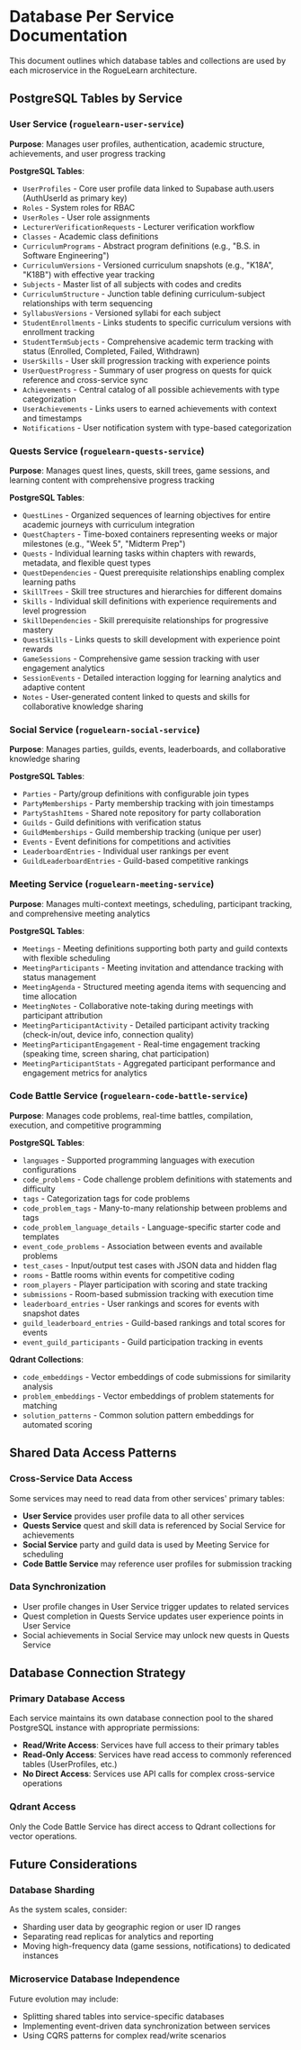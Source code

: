 # **Database Per Service Documentation**

This document outlines which database tables and collections are used by each microservice in the RogueLearn architecture.

## **PostgreSQL Tables by Service**

### **User Service** (`roguelearn-user-service`)
**Purpose**: Manages user profiles, authentication, academic structure, achievements, and user progress tracking

**PostgreSQL Tables**:
- `UserProfiles` - Core user profile data linked to Supabase auth.users (AuthUserId as primary key)
- `Roles` - System roles for RBAC
- `UserRoles` - User role assignments
- `LecturerVerificationRequests` - Lecturer verification workflow
- `Classes` - Academic class definitions
- `CurriculumPrograms` - Abstract program definitions (e.g., "B.S. in Software Engineering")
- `CurriculumVersions` - Versioned curriculum snapshots (e.g., "K18A", "K18B") with effective year tracking
- `Subjects` - Master list of all subjects with codes and credits
- `CurriculumStructure` - Junction table defining curriculum-subject relationships with term sequencing
- `SyllabusVersions` - Versioned syllabi for each subject
- `StudentEnrollments` - Links students to specific curriculum versions with enrollment tracking
- `StudentTermSubjects` - Comprehensive academic term tracking with status (Enrolled, Completed, Failed, Withdrawn)
- `UserSkills` - User skill progression tracking with experience points
- `UserQuestProgress` - Summary of user progress on quests for quick reference and cross-service sync
- `Achievements` - Central catalog of all possible achievements with type categorization
- `UserAchievements` - Links users to earned achievements with context and timestamps
- `Notifications` - User notification system with type-based categorization

### **Quests Service** (`roguelearn-quests-service`)
**Purpose**: Manages quest lines, quests, skill trees, game sessions, and learning content with comprehensive progress tracking

**PostgreSQL Tables**:
- `QuestLines` - Organized sequences of learning objectives for entire academic journeys with curriculum integration
- `QuestChapters` - Time-boxed containers representing weeks or major milestones (e.g., "Week 5", "Midterm Prep")
- `Quests` - Individual learning tasks within chapters with rewards, metadata, and flexible quest types
- `QuestDependencies` - Quest prerequisite relationships enabling complex learning paths
- `SkillTrees` - Skill tree structures and hierarchies for different domains
- `Skills` - Individual skill definitions with experience requirements and level progression
- `SkillDependencies` - Skill prerequisite relationships for progressive mastery
- `QuestSkills` - Links quests to skill development with experience point rewards
- `GameSessions` - Comprehensive game session tracking with user engagement analytics
- `SessionEvents` - Detailed interaction logging for learning analytics and adaptive content
- `Notes` - User-generated content linked to quests and skills for collaborative knowledge sharing

### **Social Service** (`roguelearn-social-service`)
**Purpose**: Manages parties, guilds, events, leaderboards, and collaborative knowledge sharing

**PostgreSQL Tables**:
- `Parties` - Party/group definitions with configurable join types
- `PartyMemberships` - Party membership tracking with join timestamps
- `PartyStashItems` - Shared note repository for party collaboration
- `Guilds` - Guild definitions with verification status
- `GuildMemberships` - Guild membership tracking (unique per user)
- `Events` - Event definitions for competitions and activities
- `LeaderboardEntries` - Individual user rankings per event
- `GuildLeaderboardEntries` - Guild-based competitive rankings

### **Meeting Service** (`roguelearn-meeting-service`)
**Purpose**: Manages multi-context meetings, scheduling, participant tracking, and comprehensive meeting analytics

**PostgreSQL Tables**:
- `Meetings` - Meeting definitions supporting both party and guild contexts with flexible scheduling
- `MeetingParticipants` - Meeting invitation and attendance tracking with status management
- `MeetingAgenda` - Structured meeting agenda items with sequencing and time allocation
- `MeetingNotes` - Collaborative note-taking during meetings with participant attribution
- `MeetingParticipantActivity` - Detailed participant activity tracking (check-in/out, device info, connection quality)
- `MeetingParticipantEngagement` - Real-time engagement tracking (speaking time, screen sharing, chat participation)
- `MeetingParticipantStats` - Aggregated participant performance and engagement metrics for analytics

### **Code Battle Service** (`roguelearn-code-battle-service`)
**Purpose**: Manages code problems, real-time battles, compilation, execution, and competitive programming

**PostgreSQL Tables**:
- `languages` - Supported programming languages with execution configurations
- `code_problems` - Code challenge problem definitions with statements and difficulty
- `tags` - Categorization tags for code problems
- `code_problem_tags` - Many-to-many relationship between problems and tags
- `code_problem_language_details` - Language-specific starter code and templates
- `event_code_problems` - Association between events and available problems
- `test_cases` - Input/output test cases with JSON data and hidden flag
- `rooms` - Battle rooms within events for competitive coding
- `room_players` - Player participation with scoring and state tracking
- `submissions` - Room-based submission tracking with execution time
- `leaderboard_entries` - User rankings and scores for events with snapshot dates
- `guild_leaderboard_entries` - Guild-based rankings and total scores for events
- `event_guild_participants` - Guild participation tracking in events

**Qdrant Collections**:
- `code_embeddings` - Vector embeddings of code submissions for similarity analysis
- `problem_embeddings` - Vector embeddings of problem statements for matching
- `solution_patterns` - Common solution pattern embeddings for automated scoring

## **Shared Data Access Patterns**

### **Cross-Service Data Access**
Some services may need to read data from other services' primary tables:

- **User Service** provides user profile data to all other services
- **Quests Service** quest and skill data is referenced by Social Service for achievements
- **Social Service** party and guild data is used by Meeting Service for scheduling
- **Code Battle Service** may reference user profiles for submission tracking

### **Data Synchronization**
- User profile changes in User Service trigger updates to related services
- Quest completion in Quests Service updates user experience points in User Service
- Social achievements in Social Service may unlock new quests in Quests Service

## **Database Connection Strategy**

### **Primary Database Access**
Each service maintains its own database connection pool to the shared PostgreSQL instance with appropriate permissions:

- **Read/Write Access**: Services have full access to their primary tables
- **Read-Only Access**: Services have read access to commonly referenced tables (UserProfiles, etc.)
- **No Direct Access**: Services use API calls for complex cross-service operations

### **Qdrant Access**
Only the Code Battle Service has direct access to Qdrant collections for vector operations.

## **Future Considerations**

### **Database Sharding**
As the system scales, consider:
- Sharding user data by geographic region or user ID ranges
- Separating read replicas for analytics and reporting
- Moving high-frequency data (game sessions, notifications) to dedicated instances

### **Microservice Database Independence**
Future evolution may include:
- Splitting shared tables into service-specific databases
- Implementing event-driven data synchronization between services
- Using CQRS patterns for complex read/write scenarios